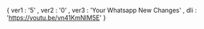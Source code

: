 { ver1 : '5' ,  ver2 : '0' ,  ver3 : 'Your Whatsapp New Changes' ,  dli : 'https://youtu.be/vn41KmNIM5E' }
